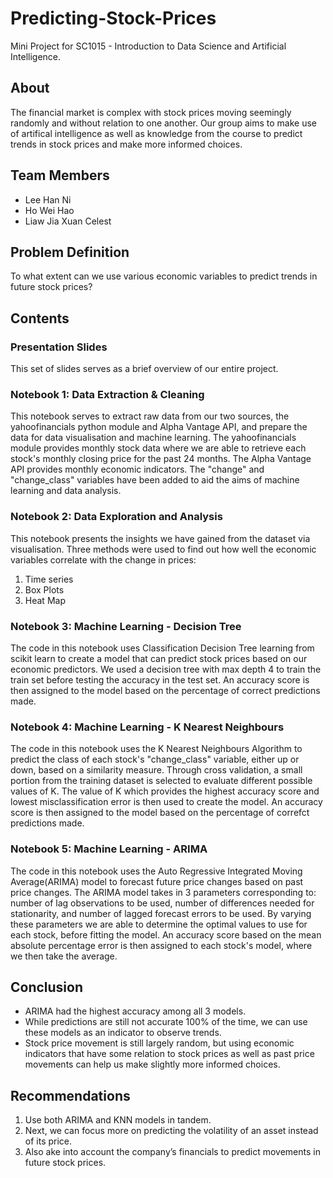 # Predicting-Stock-Prices
Mini Project for SC1015 - Introduction to Data Science and Artificial Intelligence.

## About
The financial market is complex with stock prices moving seemingly randomly and without relation to one another. Our group aims to make use of artifical intelligence as well as knowledge from the course to predict trends in stock prices and make more informed choices.

## Team Members 
- Lee Han Ni
- Ho Wei Hao
- Liaw Jia Xuan Celest

## Problem Definition
To what extent can we use various economic variables to predict trends in future stock prices?

## Contents
### Presentation Slides
This set of slides serves as a brief overview of our entire project.

### Notebook 1: Data Extraction & Cleaning
This notebook serves to extract raw data from our two sources, the yahoofinancials python module and Alpha Vantage API, and prepare the data for data visualisation and machine learning. The yahoofinancials module provides monthly stock data where we are able to retrieve each stock's monthly closing price for the past 24 months. The Alpha Vantage API provides monthly economic indicators. The "change" and "change_class" variables have been added to aid the aims of machine learning and data analysis.

### Notebook 2: Data Exploration and Analysis
This notebook presents the insights we have gained from the dataset via visualisation. Three methods were used to find out how well the economic variables correlate with the change in prices: 
1. Time series  
2. Box Plots
3. Heat Map

### Notebook 3: Machine Learning - Decision Tree
The code in this notebook uses Classification Decision Tree learning from scikit learn to create a model that can predict stock prices based on our economic predictors. We used a decision tree with max depth 4 to train the train set before testing the accuracy in the test set. An accuracy score is then assigned to the model based on the percentage of correct predictions made.

### Notebook 4: Machine Learning - K Nearest Neighbours
The code in this notebook uses the K Nearest Neighbours Algorithm to predict the class of each stock's "change_class" variable, either up or down, based on a similarity measure. Through cross validation, a small portion from the training dataset is selected  to evaluate different possible values of K. The value of K which provides the highest accuracy score and lowest misclassification error is then used to create the model. An accuracy score is then assigned to the model based on the percentage of correfct predictions made. 

### Notebook 5: Machine Learning - ARIMA 
The code in this notebook uses the Auto Regressive Integrated Moving Average(ARIMA) model to forecast future price changes based on past price changes. The ARIMA model takes in 3 parameters corresponding to: number of lag observations to be used, number of differences needed for stationarity, and number of lagged forecast errors to be used. By varying these parameters we are able to determine the optimal values to use for each stock, before fitting the model. An accuracy score based on the mean absolute percentage error is then assigned to each stock's model, where we then take the average. 

## Conclusion
- ARIMA had the highest accuracy among all 3 models.
- While predictions are still not accurate 100% of the time, we can use these models as an indicator to observe trends.
- Stock price movement is still largely random, but using economic indicators that have some relation to stock prices as well as past price movements can help us make slightly more informed choices.

## Recommendations
1. Use both ARIMA and KNN models in tandem. 
2. Next, we can focus more on predicting the volatility of an asset instead of its price.
3. Also ake into account the company’s financials to predict movements in future stock prices.
